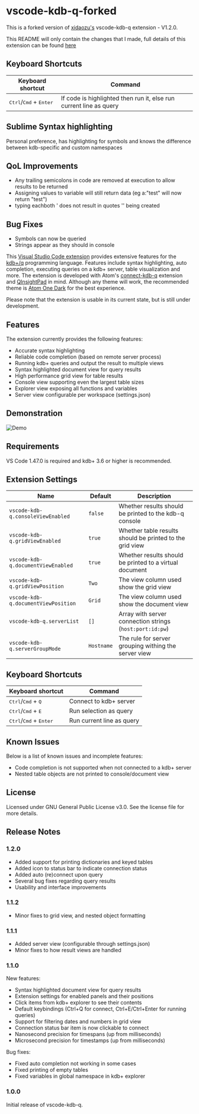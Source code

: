 # vscode-kdb-q-forked

This is a forked version of [xidaozu's](https://github.com/real-xidaozu/vscode-kdb-q) vscode-kdb-q extension - V1.2.0. 

This README will only contain the changes that I made, full details of this extension can be found [here](https://marketplace.visualstudio.com/items?itemName=xidaozu.vscode-kdb-q)


## Keyboard Shortcuts

| Keyboard shortcut                                  | Command                                                            |
| ---------------------------------------------------| ------------------------------------------------------------------ |
| <kbd>Ctrl</kbd>/<kbd>Cmd</kbd> + <kbd>Enter</kbd>  | If code is highlighted then run it, else run current line as query |



## Sublime Syntax highlighting

Personal preference, has highlighting for symbols and knows the difference between kdb-specific and custom namespaces



## QoL Improvements

* Any trailing semicolons in code are removed at execution to allow results to be returned
* Assigning values to variable will still return data (eg a:"test" will now return "test")
* typing eachboth ' does not result in quotes '' being created


## Bug Fixes 

* Symbols can now be queried
* Strings appear as they should in console 















This [Visual Studio Code extension](https://marketplace.visualstudio.com/items?itemName=xidaozu.vscode-kdb-q) provides extensive features for the [kdb+/q](https://code.kx.com/q/) programming language.
Features include syntax highlighting, auto completion, executing queries on a kdb+ server, table visualization and more.
The extension is developed with Atom's [connect-kdb-q](https://github.com/quintanar401/connect-kdb-q) extension and [QInsightPad](http://www.qinsightpad.com/) in mind.
Although any theme will work, the recommended theme is [Atom One Dark](https://marketplace.visualstudio.com/items?itemName=akamud.vscode-theme-onedark) for the best experience.

Please note that the extension is usable in its current state, but is still under development.

## Features

The extension currently provides the following features:

* Accurate syntax highlighting
* Reliable code completion (based on remote server process)
* Running kdb+ queries and output the result to multiple views
* Syntax highlighted document view for query results
* High performance grid view for table results
* Console view supporting even the largest table sizes 
* Explorer view exposing all functions and variables
* Server view configurable per workspace (settings.json)

## Demonstration 

![Demo](https://github.com/real-xidaozu/real-xidaozu.github.io/blob/master/img/static/vscode-kdb-q-demo.gif?raw=true)

## Requirements

VS Code 1.47.0 is required and kdb+ 3.6 or higher is recommended.

## Extension Settings

| Name                                | Default    | Description                                              |
| ------------------------------------| ---------- | -------------------------------------------------------- |
| `vscode-kdb-q.consoleViewEnabled`   | `false`    | Whether results should be printed to the kdb-q console   |
| `vscode-kdb-q.gridViewEnabled`      | `true`     | Whether table results should be printed to the grid view |
| `vscode-kdb-q.documentViewEnabled`  | `true`     | Whether results should be printed to a virtual document  |
| `vscode-kdb-q.gridViewPosition`     | `Two`      | The view column used show the grid view                  |
| `vscode-kdb-q.documentViewPosition` | `Grid`     | The view column used show the document view              |
| `vscode-kdb-q.serverList`           | `[]`       | Array with server connection strings (`host:port:id:pw`) |
| `vscode-kdb-q.serverGroupMode`      | `Hostname` | The rule for server grouping withing the server view     |

## Keyboard Shortcuts

| Keyboard shortcut                                                | Command                      |
| ---------------------------------------------------------------- | ---------------------------- |
| <kbd>Ctrl</kbd>/<kbd>Cmd</kbd> + <kbd>Q</kbd>                    | Connect to kdb+ server       |
| <kbd>Ctrl</kbd>/<kbd>Cmd</kbd> + <kbd>E</kbd>                    | Run selection as query       |
| <kbd>Ctrl</kbd>/<kbd>Cmd</kbd> + <kbd>Enter</kbd>                | Run current line as query    |

## Known Issues

Below is a list of known issues and incomplete features:

* Code completion is not supported when not connected to a kdb+ server
* Nested table objects are not printed to console/document view

## License

Licensed under GNU General Public License v3.0.
See the license file for more details.

## Release Notes

### 1.2.0

* Added support for printing dictionaries and keyed tables
* Added icon to status bar to indicate connection status
* Added auto (re)connect upon query
* Several bug fixes regarding query results
* Usability and interface improvements

### 1.1.2

* Minor fixes to grid view, and nested object formatting

### 1.1.1

* Added server view (configurable through settings.json)
* Minor fixes to how result views are handled

### 1.1.0

New features:

* Syntax highlighted document view for query results
* Extension settings for enabled panels and their positions
* Click items from kdb+ explorer to see their contents
* Default keybindings (Ctrl+Q for connect, Ctrl+E/Ctrl+Enter for running queries)
* Support for filtering dates and numbers in grid view
* Connection status bar item is now clickable to connect
* Nanosecond precision for timespans (up from milliseconds)
* Microsecond precision for timestamps (up from milliseconds)

Bug fixes:

* Fixed auto completion not working in some cases
* Fixed printing of empty tables
* Fixed variables in global namespace in kdb+ explorer

### 1.0.0

Initial release of vscode-kdb-q.
